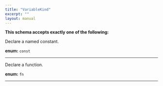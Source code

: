 ```yaml
---
title: "VariableKind"
excerpt: ""
layout: manual
---
```







**This schema accepts exactly one of the following:**

Declare a named constant.

**enum:** `const`








----
Declare a function.

**enum:** `fn`








----




